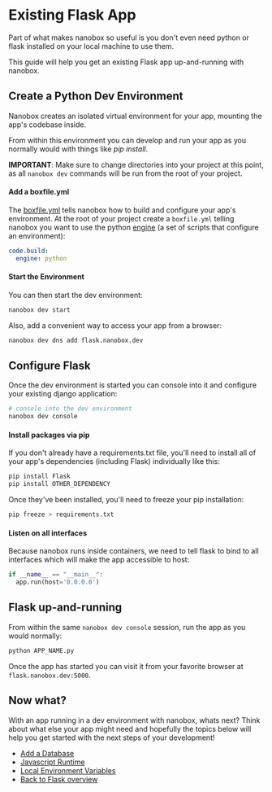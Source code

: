 # Existing Flask App
Part of what makes nanobox so useful is you don't even need python or flask installed on your local machine to use them.

This guide will help you get an existing Flask app up-and-running with nanobox.

## Create a Python Dev Environment
Nanobox creates an isolated virtual environment for your app, mounting the app's codebase inside.

From within this environment you can develop and run your app as you normally would with things like *pip install*.

**IMPORTANT**: Make sure to change directories into your project at this point, as all `nanobox dev` commands will be run from the root of your project.

#### Add a boxfile.yml
The <a href="https://docs.nanobox.io/boxfile/" target="\_blank">boxfile.yml</a> tells nanobox how to build and configure your app's environment. At the root of your project create a `boxfile.yml` telling nanobox you want to use the python <a href="https://docs.nanobox.io/engines/" target="\_blank">engine</a> (a set of scripts that configure an environment):

```yaml
code.build:
  engine: python
```

#### Start the Environment
You can then start the dev environment:

```bash
nanobox dev start
```

Also, add a convenient way to access your app from a browser:

```bash
nanobox dev dns add flask.nanobox.dev
```

## Configure Flask
Once the dev environment is started you can console into it and configure your existing django application:

```bash
# console into the dev environment
nanobox dev console

```

#### Install packages via pip
If you don't already have a requirements.txt file, you'll need to install all of your app's dependencies (including Flask) individually like this:

```bash
pip install Flask
pip install OTHER_DEPENDENCY
```

Once they've been installed, you'll need to freeze your pip installation:

```bash
pip freeze > requirements.txt
```

#### Listen on all interfaces
Because nanobox runs inside containers, we need to tell flask to bind to all interfaces which will make the app accessible to host:

```python
if __name__ == "__main__":
  app.run(host='0.0.0.0')
```

## Flask up-and-running
From within the same `nanobox dev console` session, run the app as you would normally:

```bash
python APP_NAME.py
```

Once the app has started you can visit it from your favorite browser at `flask.nanobox.dev:5000`.

## Now what?
With an app running in a dev environment with nanobox, whats next? Think about what else your app might need and hopefully the topics below will help you get started with the next steps of your development!

* [Add a Database](/python/flask/add-a-database)
* [Javascript Runtime](/python/flask/javascript-runtime)
* [Local Environment Variables](/python/flask/local-evars)
* [Back to Flask overview](/python/flask)
